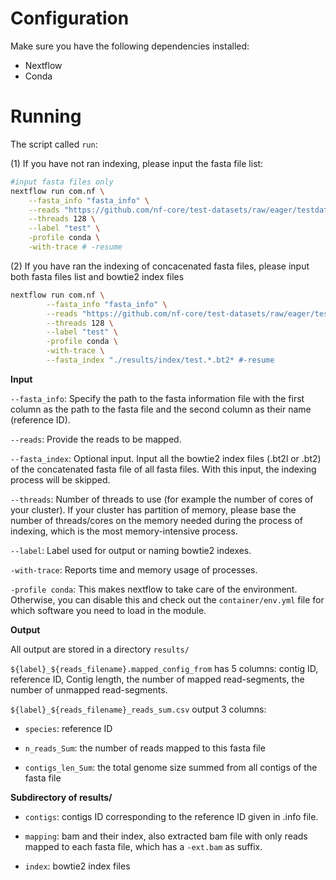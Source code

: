 # Configuration

Make sure you have the following dependencies installed:
   - Nextflow
   - Conda

# Running

The script called `run`:

(1) If you have not ran indexing, please input the fasta file list:

```sh
#input fasta files only
nextflow run com.nf \
	--fasta_info "fasta_info" \
	--reads "https://github.com/nf-core/test-datasets/raw/eager/testdata/Mammoth/fastq/JK2782_TGGCCGATCAACGA_L007_R1_001.fastq.gz.tengrand.fq.gz" \
	--threads 128 \
	--label "test" \
	-profile conda \
	-with-trace # -resume
```

(2) If you have ran the indexing of concacenated fasta files, please input both fasta files list and bowtie2 index files

```sh
nextflow run com.nf \
        --fasta_info "fasta_info" \
        --reads "https://github.com/nf-core/test-datasets/raw/eager/testdata/Mammoth/fastq/JK2782_TGGCCGATCAACGA_L007_R1_001.fastq.gz.tengrand.fq.gz" \
        --threads 128 \
        --label "test" \
        -profile conda \
        -with-trace \
        --fasta_index "./results/index/test.*.bt2* #-resume
```

**Input**

`--fasta_info`: Specify the path to the fasta information file with the first column as the path to the fasta file and the second column as their name (reference ID).

`--reads`: Provide the reads to be mapped.

`--fasta_index`: Optional input. Input all the bowtie2 index files (.bt2l or .bt2) of the concatenated fasta file of all fasta files. With this input, the indexing process will be skipped.

`--threads`: Number of threads to use (for example the number of cores of your cluster). If your cluster has partition of memory, please base the number of threads/cores on the memory needed during the process of indexing, which is the most memory-intensive process.

`--label`: Label used for output or naming bowtie2 indexes.

`-with-trace`: Reports time and memory usage of processes.

`-profile conda`: This makes nextflow to take care of the environment. Otherwise, you can disable this and check out the `container/env.yml` file for which software you need to load in the module.

**Output**

All output are stored in a directory `results/`

`${label}_${reads_filename}.mapped_config_from` has 5 columns:
contig ID, reference ID, Contig length, the number of mapped read-segments, the number of unmapped read-segments.

`${label}_${reads_filename}_reads_sum.csv` output 3 columns: 
- `species`: reference ID

- `n_reads_Sum`: the number of reads mapped to this fasta file

- `contigs_len_Sum`: the total genome size summed from all contigs of the fasta file

**Subdirectory of results/**

- `contigs`: contigs ID corresponding to the reference ID given in .info file.

- `mapping`: bam and their index, also extracted bam file with only reads mapped to each fasta file, which has a `-ext.bam` as suffix.

- `index`: bowtie2 index files
